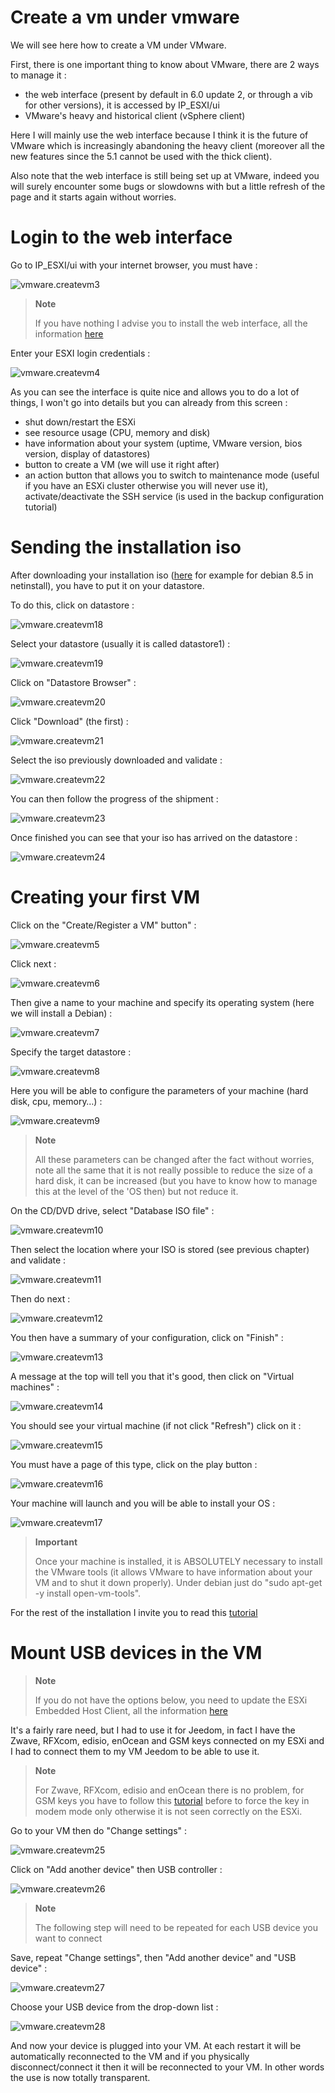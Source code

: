# Create a vm under vmware

We will see here how to create a VM under VMware.

First, there is one important thing to know about VMware, there are 2 ways to manage it :

-   the web interface (present by default in 6.0 update 2, or through a vib for other versions), it is accessed by IP\_ESXI/ui
-   VMware's heavy and historical client (vSphere client)

Here I will mainly use the web interface because I think it is the future of VMware which is increasingly abandoning the heavy client (moreover all the new features since the 5.1 cannot be used with the thick client).

Also note that the web interface is still being set up at VMware, indeed you will surely encounter some bugs or slowdowns with but a little refresh of the page and it starts again without worries.

# Login to the web interface

Go to IP\_ESXI/ui with your internet browser, you must have :

![vmware.createvm3](images/vmware.createvm3.PNG)

> **Note**
>
> If you have nothing I advise you to install the web interface, all the information [here](https://doc.jeedom.com/en_US/howtoadvance/vmware.trucs_et_astuces)

Enter your ESXI login credentials :

![vmware.createvm4](images/vmware.createvm4.PNG)

As you can see the interface is quite nice and allows you to do a lot of things, I won't go into details but you can already from this screen :

-   shut down/restart the ESXi
-   see resource usage (CPU, memory and disk)
-   have information about your system (uptime, VMware version, bios version, display of datastores)
-   button to create a VM (we will use it right after)
-   an action button that allows you to switch to maintenance mode (useful if you have an ESXi cluster otherwise you will never use it), activate/deactivate the SSH service (is used in the backup configuration tutorial)

# Sending the installation iso

After downloading your installation iso ([here](http://cdimage.debian.org/debian-cd/10.4.0/amd64/iso-cd/debian-10.4.0-amd64-netinst.iso) for example for debian 8.5 in netinstall), you have to put it on your datastore.

To do this, click on datastore :

![vmware.createvm18](images/vmware.createvm18.PNG)

Select your datastore (usually it is called datastore1) :

![vmware.createvm19](images/vmware.createvm19.PNG)

Click on "Datastore Browser" :

![vmware.createvm20](images/vmware.createvm20.PNG)

Click "Download" (the first) :

![vmware.createvm21](images/vmware.createvm21.PNG)

Select the iso previously downloaded and validate :

![vmware.createvm22](images/vmware.createvm22.PNG)

You can then follow the progress of the shipment :

![vmware.createvm23](images/vmware.createvm23.PNG)

Once finished you can see that your iso has arrived on the datastore :

![vmware.createvm24](images/vmware.createvm24.PNG)

# Creating your first VM

Click on the "Create/Register a VM" button" :

![vmware.createvm5](images/vmware.createvm5.PNG)

Click next :

![vmware.createvm6](images/vmware.createvm6.PNG)

Then give a name to your machine and specify its operating system (here we will install a Debian) :

![vmware.createvm7](images/vmware.createvm7.PNG)

Specify the target datastore :

![vmware.createvm8](images/vmware.createvm8.PNG)

Here you will be able to configure the parameters of your machine (hard disk, cpu, memory…​) :

![vmware.createvm9](images/vmware.createvm9.PNG)

> **Note**
>
> All these parameters can be changed after the fact without worries, note all the same that it is not really possible to reduce the size of a hard disk, it can be increased (but you have to know how to manage this at the level of the 'OS then) but not reduce it.

On the CD/DVD drive, select "Database ISO file" :

![vmware.createvm10](images/vmware.createvm10.PNG)

Then select the location where your ISO is stored (see previous chapter) and validate :

![vmware.createvm11](images/vmware.createvm11.PNG)

Then do next :

![vmware.createvm12](images/vmware.createvm12.PNG)

You then have a summary of your configuration, click on "Finish" :

![vmware.createvm13](images/vmware.createvm13.PNG)

A message at the top will tell you that it's good, then click on "Virtual machines" :

![vmware.createvm14](images/vmware.createvm14.PNG)

You should see your virtual machine (if not click "Refresh") click on it :

![vmware.createvm15](images/vmware.createvm15.PNG)

You must have a page of this type, click on the play button :

![vmware.createvm16](images/vmware.createvm16.PNG)

Your machine will launch and you will be able to install your OS :

![vmware.createvm17](images/vmware.createvm17.PNG)

> **Important**
>
> Once your machine is installed, it is ABSOLUTELY necessary to install the VMware tools (it allows VMware to have information about your VM and to shut it down properly). Under debian just do "sudo apt-get -y install open-vm-tools".

For the rest of the installation I invite you to read this [tutorial](https://doc.jeedom.com/en_US/howtoadvance/debian.installation)

# Mount USB devices in the VM

> **Note**
>
> If you do not have the options below, you need to update the ESXi Embedded Host Client, all the information [here](https://doc.jeedom.com/en_US/howto/doc-howto-vmware.trucs_et_astuces.html)

It's a fairly rare need, but I had to use it for Jeedom, in fact I have the Zwave, RFXcom, edisio, enOcean and GSM keys connected on my ESXi and I had to connect them to my VM Jeedom to be able to use it.

> **Note**
>
> For Zwave, RFXcom, edisio and enOcean there is no problem, for GSM keys you have to follow this [tutorial](https://doc.jeedom.com/en_US/howtoadvance/gsm.huawei_mode_modem) before to force the key in modem mode only otherwise it is not seen correctly on the ESXi.

Go to your VM then do "Change settings" :

![vmware.createvm25](images/vmware.createvm25.PNG)

Click on "Add another device" then USB controller :

![vmware.createvm26](images/vmware.createvm26.PNG)

> **Note**
>
> The following step will need to be repeated for each USB device you want to connect

Save, repeat "Change settings", then "Add another device" and "USB device" :

![vmware.createvm27](images/vmware.createvm27.PNG)

Choose your USB device from the drop-down list :

![vmware.createvm28](images/vmware.createvm28.PNG)

And now your device is plugged into your VM. At each restart it will be automatically reconnected to the VM and if you physically disconnect/connect it then it will be reconnected to your VM. In other words the use is now totally transparent.
